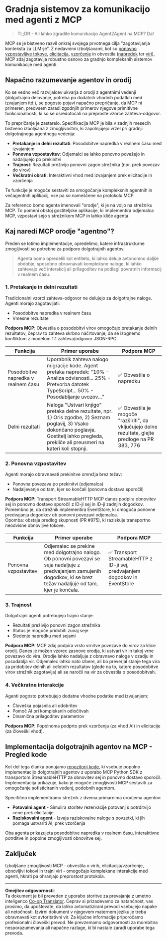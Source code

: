 <!--
CO_OP_TRANSLATOR_METADATA:
{
  "original_hash": "5cc6836626047aa055e8960c8484a7d0",
  "translation_date": "2025-08-30T10:23:42+00:00",
  "source_file": "11-agentic-protocols/code_samples/mcp-agents/README.md",
  "language_code": "sl"
}
-->
# Gradnja sistemov za komunikacijo med agenti z MCP

> TL;DR - Ali lahko zgradite komunikacijo Agent2Agent na MCP? Da!

MCP se je bistveno razvil onkraj svojega prvotnega cilja "zagotavljanja konteksta za LLM-je". Z nedavnimi izboljšavami, kot so [ponovno vzpostavljive tokove](https://modelcontextprotocol.io/docs/concepts/transports#resumability-and-redelivery), [elicitacija](https://modelcontextprotocol.io/specification/2025-06-18/client/elicitation), [vzorčenje](https://modelcontextprotocol.io/specification/2025-06-18/client/sampling) in obvestila ([napredek](https://modelcontextprotocol.io/specification/2025-06-18/basic/utilities/progress) ter [viri](https://modelcontextprotocol.io/specification/2025-06-18/schema#resourceupdatednotification)), MCP zdaj zagotavlja robustno osnovo za gradnjo kompleksnih sistemov komunikacije med agenti.

## Napačno razumevanje agentov in orodij

Ko se vedno več razvijalcev ukvarja z orodji z agentnimi vedenji (dolgotrajno delovanje, potreba po dodatnih vhodnih podatkih med izvajanjem itd.), se pogosto pojavi napačno prepričanje, da MCP ni primeren, predvsem zaradi zgodnjih primerov njegove primitivne funkcionalnosti, ki so se osredotočali na preproste vzorce zahteva-odgovor.

To prepričanje je zastarelo. Specifikacija MCP je bila v zadnjih mesecih bistveno izboljšana z zmogljivostmi, ki zapolnjujejo vrzel pri gradnji dolgotrajnega agentnega vedenja:

- **Pretakanje in delni rezultati**: Posodobitve napredka v realnem času med izvajanjem
- **Ponovna vzpostavitev**: Odjemalci se lahko ponovno povežejo in nadaljujejo po prekinitvi
- **Trajnost**: Rezultati preživijo ponovni zagon strežnika (npr. prek povezav do virov)
- **Večkratni obrati**: Interaktivni vhod med izvajanjem prek elicitacije in vzorčenja

Te funkcije je mogoče sestaviti za omogočanje kompleksnih agentnih in večagentnih aplikacij, vse pa so nameščene na protokolu MCP.

Za referenco bomo agenta imenovali "orodje", ki je na voljo na strežniku MCP. To pomeni obstoj gostiteljske aplikacije, ki implementira odjemalca MCP, vzpostavi sejo s strežnikom MCP in lahko kliče agenta.

## Kaj naredi MCP orodje "agentno"?

Preden se lotimo implementacije, opredelimo, katere infrastrukturne zmogljivosti so potrebne za podporo dolgotrajnih agentov.

> Agenta bomo opredelili kot entiteto, ki lahko deluje avtonomno daljše obdobje, sposobno obravnavati kompleksne naloge, ki lahko zahtevajo več interakcij ali prilagoditev na podlagi povratnih informacij v realnem času.

### 1. Pretakanje in delni rezultati

Tradicionalni vzorci zahteva-odgovor ne delujejo za dolgotrajne naloge. Agenti morajo zagotavljati:

- Posodobitve napredka v realnem času
- Vmesne rezultate

**Podpora MCP**: Obvestila o posodobitvi virov omogočajo pretakanje delnih rezultatov, čeprav to zahteva skrbno načrtovanje, da se izognemo konfliktom z modelom 1:1 zahteva/odgovor JSON-RPC.

| Funkcija                  | Primer uporabe                                                                                                                                                                       | Podpora MCP                                                                                |
| ------------------------- | ------------------------------------------------------------------------------------------------------------------------------------------------------------------------------------ | ------------------------------------------------------------------------------------------ |
| Posodobitve napredka v realnem času | Uporabnik zahteva nalogo migracije kode. Agent pretaka napredek: "10% - Analiza odvisnosti... 25% - Pretvorba datotek TypeScript... 50% - Posodabljanje uvozov..."          | ✅ Obvestila o napredku                                                                  |
| Delni rezultati            | Naloga "Ustvari knjigo" pretaka delne rezultate, npr. 1) Oris zgodbe, 2) Seznam poglavij, 3) Vsako dokončano poglavje. Gostitelj lahko pregleda, prekliče ali preusmeri na kateri koli stopnji. | ✅ Obvestila je mogoče "razširiti", da vključujejo delne rezultate, glejte predloge na PR 383, 776 |

### 2. Ponovna vzpostavitev

Agenti morajo obravnavati prekinitve omrežja brez težav:

- Ponovna povezava po prekinitvi (odjemalca)
- Nadaljevanje od tam, kjer so končali (ponovna dostava sporočil)

**Podpora MCP**: Transport StreamableHTTP MCP danes podpira obnovitev sej in ponovno dostavo sporočil z ID-ji sej in ID-ji zadnjih dogodkov. Pomembno je, da strežnik implementira EventStore, ki omogoča ponovne predvajanja dogodkov ob ponovni povezavi odjemalca.  
Opomba: obstaja predlog skupnosti (PR #975), ki raziskuje transportno neodvisne obnovljive tokove.

| Funkcija      | Primer uporabe                                                                                                                                                   | Podpora MCP                                                                |
| ------------- | --------------------------------------------------------------------------------------------------------------------------------------------------------------- | -------------------------------------------------------------------------- |
| Ponovna vzpostavitev | Odjemalec se prekine med dolgotrajno nalogo. Ob ponovni povezavi se seja nadaljuje z predvajanjem zamujenih dogodkov, ki se brez težav nadaljuje od tam, kjer je končala. | ✅ Transport StreamableHTTP z ID-ji sej, predvajanjem dogodkov in EventStore |

### 3. Trajnost

Dolgotrajni agenti potrebujejo trajno stanje:

- Rezultati preživijo ponovni zagon strežnika
- Status je mogoče pridobiti zunaj seje
- Sledenje napredku med sejami

**Podpora MCP**: MCP zdaj podpira vrsto vrnitve povezave do virov za klice orodij. Danes je možen vzorec zasnove orodja, ki ustvari vir in takoj vrne povezavo do vira. Orodje lahko nadaljuje z obravnavo naloge v ozadju in posodablja vir. Odjemalec lahko nato izbere, ali bo preverjal stanje tega vira za pridobitev delnih ali celotnih rezultatov (glede na to, katere posodobitve virov strežnik zagotavlja) ali se naročil na vir za obvestila o posodobitvah.

### 4. Večkratne interakcije

Agenti pogosto potrebujejo dodatne vhodne podatke med izvajanjem:

- Človeška pojasnila ali odobritev
- Pomoč AI pri kompleksnih odločitvah
- Dinamična prilagoditev parametrov

**Podpora MCP**: Popolnoma podprto prek vzorčenja (za vhod AI) in elicitacije (za človeški vhod).

## Implementacija dolgotrajnih agentov na MCP - Pregled kode

Kot del tega članka ponujamo [repozitorij kode](https://github.com/victordibia/ai-tutorials/tree/main/MCP%20Agents), ki vsebuje popolno implementacijo dolgotrajnih agentov z uporabo MCP Python SDK z transportom StreamableHTTP za obnovitev sej in ponovno dostavo sporočil. Implementacija prikazuje, kako je mogoče zmogljivosti MCP sestaviti za omogočanje sofisticiranih vedenj, podobnih agentom.

Specifično implementiramo strežnik z dvema primarnima orodjema agentov:

- **Potovalni agent** - Simulira storitev rezervacije potovanj s potrditvijo cene prek elicitacije
- **Raziskovalni agent** - Izvaja raziskovalne naloge s povzetki, ki jih pomaga ustvariti AI, prek vzorčenja

Oba agenta prikazujeta posodobitve napredka v realnem času, interaktivne potrditve in popolne zmogljivosti obnovitve sej.

## Zaključek

Izboljšane zmogljivosti MCP - obvestila o virih, elicitacija/vzorčenje, obnovljivi tokovi in trajni viri - omogočajo kompleksne interakcije med agenti, hkrati pa ohranjajo preprostost protokola.

---

**Omejitev odgovornosti**:  
Ta dokument je bil preveden z uporabo storitve za prevajanje z umetno inteligenco [Co-op Translator](https://github.com/Azure/co-op-translator). Čeprav si prizadevamo za natančnost, vas prosimo, da upoštevate, da lahko avtomatizirani prevodi vsebujejo napake ali netočnosti. Izvirni dokument v njegovem maternem jeziku je treba obravnavati kot avtoritativni vir. Za ključne informacije priporočamo profesionalni človeški prevod. Ne prevzemamo odgovornosti za morebitna nesporazumevanja ali napačne razlage, ki bi nastale zaradi uporabe tega prevoda.